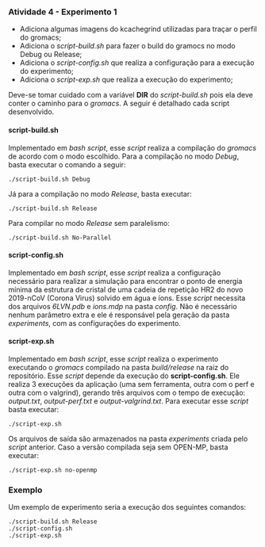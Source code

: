 ### Atividade 4 - Experimento 1

- Adiciona algumas imagens do kcachegrind utilizadas para traçar o perfil do gromacs;
- Adiciona o *script-build.sh* para fazer o build do gramocs no modo Debug ou Release;
- Adiciona o *script-config.sh* que realiza a configuração para a execução do experimento;
- Adiciona o *script-exp.sh* que realiza a execução do experimento;

Deve-se tomar cuidado com a variável **DIR** do *script-build.sh* pois ela deve conter o caminho para o *gromacs*.
A seguir é detalhado cada script desenvolvido.

#### script-build.sh
Implementado em *bash script*, esse *script* realiza a compilação do *gromacs* de acordo com o modo escolhido. Para a compilação no modo *Debug*, basta executar o comando a seguir:

```
./script-build.sh Debug
```

Já para a compilação no modo *Release*, basta executar:

```
./script-build.sh Release
```

Para compilar no modo *Release* sem paralelismo:

```
./script-build.sh No-Parallel
```

#### script-config.sh

Implementado em *bash script*, esse *script* realiza a configuração necessário para realizar a simulação para encontrar o ponto de energia mínima da estrutura de cristal de uma cadeia de repetição HR2 do novo 2019-nCoV (Corona Virus) solvido em água e íons. Esse *script* necessita dos arquivos *6LVN.pdb* e  *ions.mdp* na pasta *config*. Não é necessário nenhum parâmetro extra e ele é responsável pela geração da pasta *experiments*, com as configurações do experimento.

#### script-exp.sh

Implementado em *bash script*, esse *script* realiza o experimento executando o *gromacs* compilado na pasta *build/release* na raiz do repositório.
Esse *script* depende da execução do **script-config.sh**. Ele realiza 3 execuções da aplicação (uma sem ferramenta, outra com o perf e outra com o valgrind), 
gerando três arquivos com o tempo de execução: *output.txt*, *output-perf.txt* e *output-valgrind.txt*. Para executar esse *script* basta executar:

```
./script-exp.sh
```

Os arquivos de saída são armazenados na pasta *experiments* criada pelo *script* anterior.
Caso a versão compilada seja sem OPEN-MP, basta executar:

```
./script-exp.sh no-openmp
```
### Exemplo

Um exemplo de experimento seria a execução dos seguintes comandos:

```
./script-build.sh Release
./script-config.sh
./script-exp.sh
```
